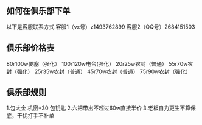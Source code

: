 
## 如何在俱乐部下单

以下是客服联系方式
客服1（vx号）z1493762899
客服2（QQ号）2684151503

## 俱乐部价格表
80r100w要塞（强化）
100r120w电台(强化）
20r25w农封（普通）
55r70w农封（强化）
25r35w农封（普通）
45r70w农封（普通）
75r90w农封（强化）

## 俱乐部规则
1.包大金 机密+30 包钥匙
2.六把带出不超过60w直接半价
3.老板自力更生不算保底，干扰打手不补单
